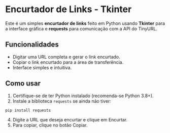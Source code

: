 # Encurtador de Links - Tkinter

Este é um simples **encurtador de links** feito em Python usando **Tkinter** para a interface gráfica e **requests** para comunicação com a API do TinyURL.

## Funcionalidades

- Digitar uma URL completa e gerar o link encurtado.
- Copiar o link encurtado para a área de transferência.
- Interface simples e intuitiva.

## Como usar

1. Certifique-se de ter Python instalado (recomenda-se Python 3.8+).  
2. Instale a biblioteca `requests` se ainda não tiver:

```bash
pip install requests
```
4. Digite a URL que deseja encurtar e clique em Encurtar.
5. Para copiar, clique no botão Copiar.
